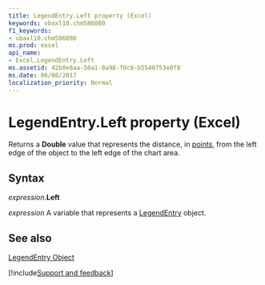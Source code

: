 ```yaml
---
title: LegendEntry.Left property (Excel)
keywords: vbaxl10.chm586080
f1_keywords:
- vbaxl10.chm586080
ms.prod: excel
api_name:
- Excel.LegendEntry.Left
ms.assetid: 42b0e8aa-50a1-0a98-f0c6-b5540753e8f8
ms.date: 06/08/2017
localization_priority: Normal
---
```



# LegendEntry.Left property (Excel)

Returns a  **Double** value that represents the distance, in [points](../language/glossary/vbe-glossary.md#point), from the left edge of the object to the left edge of the chart area.


## Syntax

_expression_.**Left**

_expression_ A variable that represents a [LegendEntry](Excel.LegendEntry-graph-object.md) object.


## See also


[LegendEntry Object](Excel.LegendEntry(object).md)

[!include[Support and feedback](~/includes/feedback-boilerplate.md)]